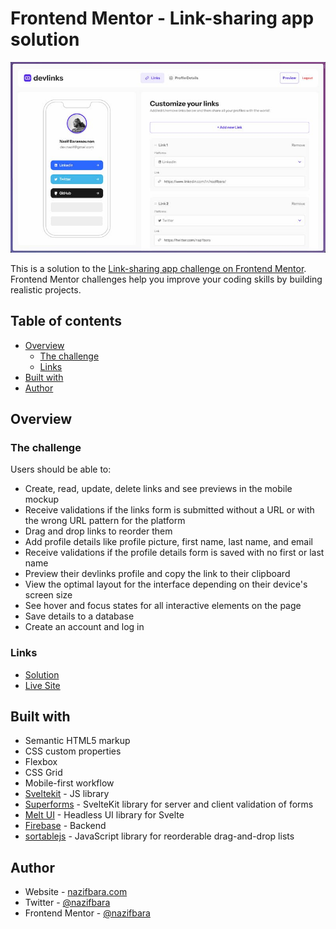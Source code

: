 # Frontend Mentor - Link-sharing app solution

![](./screenshot.jpg)

This is a solution to the [Link-sharing app challenge on Frontend Mentor](https://www.frontendmentor.io/challenges/linksharing-app-Fbt7yweGsT). Frontend Mentor challenges help you improve your coding skills by building realistic projects.

## Table of contents

- [Overview](#overview)
  - [The challenge](#the-challenge)
  - [Links](#links)
- [Built with](#built-with)
- [Author](#author)

## Overview

### The challenge

Users should be able to:

- Create, read, update, delete links and see previews in the mobile mockup
- Receive validations if the links form is submitted without a URL or with the wrong URL pattern for the platform
- Drag and drop links to reorder them
- Add profile details like profile picture, first name, last name, and email
- Receive validations if the profile details form is saved with no first or last name
- Preview their devlinks profile and copy the link to their clipboard
- View the optimal layout for the interface depending on their device's screen size
- See hover and focus states for all interactive elements on the page
- Save details to a database
- Create an account and log in

### Links

- [Solution](https://www.frontendmentor.io/solutions/linksharing-app-using-sveltekit-ELY3M9fSt0)
- [Live Site](https://link-sharing-svelte.netlify.app/)

## Built with

- Semantic HTML5 markup
- CSS custom properties
- Flexbox
- CSS Grid
- Mobile-first workflow
- [Sveltekit](https://kit.svelte.dev/) - JS library
- [Superforms](https://superforms.rocks/) - SvelteKit library for server and client validation of forms
- [Melt UI](https://melt-ui.com/) - Headless UI library for Svelte
- [Firebase](https://firebase.google.com/) - Backend
- [sortablejs](https://sortablejs.github.io/Sortable/) - JavaScript library for reorderable drag-and-drop lists

## Author

- Website - [nazifbara.com](https://www.nazifbara.com)
- Twitter - [@nazifbara](https://www.twitter.com/nazifbara)
- Frontend Mentor - [@nazifbara](https://www.frontendmentor.io/profile/nazifbara)
